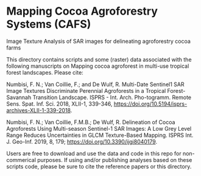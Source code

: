 # Mapping Cocoa Agroforestry Systems (CAFS)
Image Texture Analysis of SAR images for delineating agroforestry cocoa farms

This directory contains scripts and some (raster) data associated with the following manuscripts on Mapping cocoa agroforest in multi-use tropical forest landscapes. Please cite:

Numbisi, F. N.; Van Coillie, F.; and De Wulf, R. Multi-Date Sentinel1 SAR Image Textures Discriminate Perennial Agroforests in a Tropical Forest-Savannah Transition Landscape. ISPRS - Int. Arch. Pho-togramm. Remote Sens. Spat. Inf. Sci. 2018, XLII-1, 339-346, https://doi.org/10.5194/isprs-archives-XLII-1-339-2018.

Numbisi, F. N.; Van Coillie, F.M.B.; De Wulf, R. Delineation of Cocoa Agroforests Using Multi-season Sentinel-1 SAR Images: A Low Grey Level Range Reduces Uncertainties in GLCM Texture-Based Mapping. ISPRS Int. J. Geo-Inf. 2019, 8, 179; https://doi.org/10.3390/ijgi8040179.

Users are free to download and use the data and code in this repo for non-commerical purposes. If using and/or publishing analyses based on these scripts code, please be sure to cite the reference papers or this directory.
